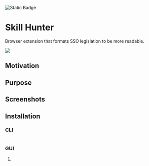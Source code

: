 ![Static Badge](https://img.shields.io/badge/skill_hunter_1.0-passing-green)

# Skill Hunter

Browser extension that formats SSO legislation to be more readable.

![](https://i.redd.it/531lsuu5cj081.jpg)

## Motivation

## Purpose

## Screenshots

## Installation

### CLI

```console

```

### GUI

1. 
